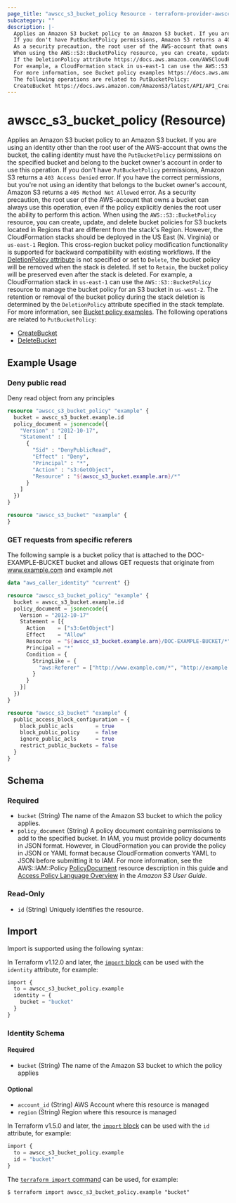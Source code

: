 ```yaml
---
page_title: "awscc_s3_bucket_policy Resource - terraform-provider-awscc"
subcategory: ""
description: |-
  Applies an Amazon S3 bucket policy to an Amazon S3 bucket. If you are using an identity other than the root user of the AWS-account that owns the bucket, the calling identity must have the PutBucketPolicy permissions on the specified bucket and belong to the bucket owner's account in order to use this operation.
  If you don't have PutBucketPolicy permissions, Amazon S3 returns a 403 Access Denied error. If you have the correct permissions, but you're not using an identity that belongs to the bucket owner's account, Amazon S3 returns a 405 Method Not Allowed error.
  As a security precaution, the root user of the AWS-account that owns a bucket can always use this operation, even if the policy explicitly denies the root user the ability to perform this action.
  When using the AWS::S3::BucketPolicy resource, you can create, update, and delete bucket policies for S3 buckets located in Regions that are different from the stack's Region. However, the CloudFormation stacks should be deployed in the US East (N. Virginia) or us-east-1 Region. This cross-region bucket policy modification functionality is supported for backward compatibility with existing workflows.
  If the DeletionPolicy attribute https://docs.aws.amazon.com/AWSCloudFormation/latest/UserGuide/aws-attribute-deletionpolicy.html is not specified or set to Delete, the bucket policy will be removed when the stack is deleted. If set to Retain, the bucket policy will be preserved even after the stack is deleted.
  For example, a CloudFormation stack in us-east-1 can use the AWS::S3::BucketPolicy resource to manage the bucket policy for an S3 bucket in us-west-2. The retention or removal of the bucket policy during the stack deletion is determined by the DeletionPolicy attribute specified in the stack template.
  For more information, see Bucket policy examples https://docs.aws.amazon.com/AmazonS3/latest/userguide/example-bucket-policies.html.
  The following operations are related to PutBucketPolicy:
  CreateBucket https://docs.aws.amazon.com/AmazonS3/latest/API/API_CreateBucket.htmlDeleteBucket https://docs.aws.amazon.com/AmazonS3/latest/API/API_DeleteBucket.html
---
```


# awscc_s3_bucket_policy (Resource)

Applies an Amazon S3 bucket policy to an Amazon S3 bucket. If you are using an identity other than the root user of the AWS-account that owns the bucket, the calling identity must have the ``PutBucketPolicy`` permissions on the specified bucket and belong to the bucket owner's account in order to use this operation.
 If you don't have ``PutBucketPolicy`` permissions, Amazon S3 returns a ``403 Access Denied`` error. If you have the correct permissions, but you're not using an identity that belongs to the bucket owner's account, Amazon S3 returns a ``405 Method Not Allowed`` error.
   As a security precaution, the root user of the AWS-account that owns a bucket can always use this operation, even if the policy explicitly denies the root user the ability to perform this action. 
  When using the ``AWS::S3::BucketPolicy`` resource, you can create, update, and delete bucket policies for S3 buckets located in Regions that are different from the stack's Region. However, the CloudFormation stacks should be deployed in the US East (N. Virginia) or ``us-east-1`` Region. This cross-region bucket policy modification functionality is supported for backward compatibility with existing workflows.
  If the [DeletionPolicy attribute](https://docs.aws.amazon.com/AWSCloudFormation/latest/UserGuide/aws-attribute-deletionpolicy.html) is not specified or set to ``Delete``, the bucket policy will be removed when the stack is deleted. If set to ``Retain``, the bucket policy will be preserved even after the stack is deleted.
  For example, a CloudFormation stack in ``us-east-1`` can use the ``AWS::S3::BucketPolicy`` resource to manage the bucket policy for an S3 bucket in ``us-west-2``. The retention or removal of the bucket policy during the stack deletion is determined by the ``DeletionPolicy`` attribute specified in the stack template.
 For more information, see [Bucket policy examples](https://docs.aws.amazon.com/AmazonS3/latest/userguide/example-bucket-policies.html).
 The following operations are related to ``PutBucketPolicy``:
  +   [CreateBucket](https://docs.aws.amazon.com/AmazonS3/latest/API/API_CreateBucket.html) 
  +   [DeleteBucket](https://docs.aws.amazon.com/AmazonS3/latest/API/API_DeleteBucket.html)

## Example Usage

### Deny public read

Deny read object from any principles

```terraform
resource "awscc_s3_bucket_policy" "example" {
  bucket = awscc_s3_bucket.example.id
  policy_document = jsonencode({
    "Version" : "2012-10-17",
    "Statement" : [
      {
        "Sid" : "DenyPublicRead",
        "Effect" : "Deny",
        "Principal" : "*",
        "Action" : "s3:GetObject",
        "Resource" : "${awscc_s3_bucket.example.arn}/*"
      }
    ]
  })
}

resource "awscc_s3_bucket" "example" {
}
```

### GET requests from specific referers

The following sample is a bucket policy that is attached to the DOC-EXAMPLE-BUCKET bucket and allows GET requests that originate from www.example.com and example.net

```terraform
data "aws_caller_identity" "current" {}

resource "awscc_s3_bucket_policy" "example" {
  bucket = awscc_s3_bucket.example.id
  policy_document = jsonencode({
    Version = "2012-10-17"
    Statement = [{
      Action    = ["s3:GetObject"]
      Effect    = "Allow"
      Resource  = "${awscc_s3_bucket.example.arn}/DOC-EXAMPLE-BUCKET/*"
      Principal = "*"
      Condition = {
        StringLike = {
          "aws:Referer" = ["http://www.example.com/*", "http://example.net/*"]
        }
      }
    }]
  })
}

resource "awscc_s3_bucket" "example" {
  public_access_block_configuration = {
    block_public_acls       = true
    block_public_policy     = false
    ignore_public_acls      = true
    restrict_public_buckets = false
  }
}
```

<!-- schema generated by tfplugindocs -->
## Schema

### Required

- `bucket` (String) The name of the Amazon S3 bucket to which the policy applies.
- `policy_document` (String) A policy document containing permissions to add to the specified bucket. In IAM, you must provide policy documents in JSON format. However, in CloudFormation you can provide the policy in JSON or YAML format because CloudFormation converts YAML to JSON before submitting it to IAM. For more information, see the AWS::IAM::Policy [PolicyDocument](https://docs.aws.amazon.com/AWSCloudFormation/latest/UserGuide/aws-resource-iam-policy.html#cfn-iam-policy-policydocument) resource description in this guide and [Access Policy Language Overview](https://docs.aws.amazon.com/AmazonS3/latest/dev/access-policy-language-overview.html) in the *Amazon S3 User Guide*.

### Read-Only

- `id` (String) Uniquely identifies the resource.

## Import

Import is supported using the following syntax:

In Terraform v1.12.0 and later, the [`import` block](https://developer.hashicorp.com/terraform/language/import) can be used with the `identity` attribute, for example:

```terraform
import {
  to = awscc_s3_bucket_policy.example
  identity = {
    bucket = "bucket"
  }
}
```

<!-- schema generated by tfplugindocs -->
### Identity Schema

#### Required

- `bucket` (String) The name of the Amazon S3 bucket to which the policy applies

#### Optional

- `account_id` (String) AWS Account where this resource is managed
- `region` (String) Region where this resource is managed

In Terraform v1.5.0 and later, the [`import` block](https://developer.hashicorp.com/terraform/language/import) can be used with the `id` attribute, for example:

```terraform
import {
  to = awscc_s3_bucket_policy.example
  id = "bucket"
}
```

The [`terraform import` command](https://developer.hashicorp.com/terraform/cli/commands/import) can be used, for example:

```shell
$ terraform import awscc_s3_bucket_policy.example "bucket"
```